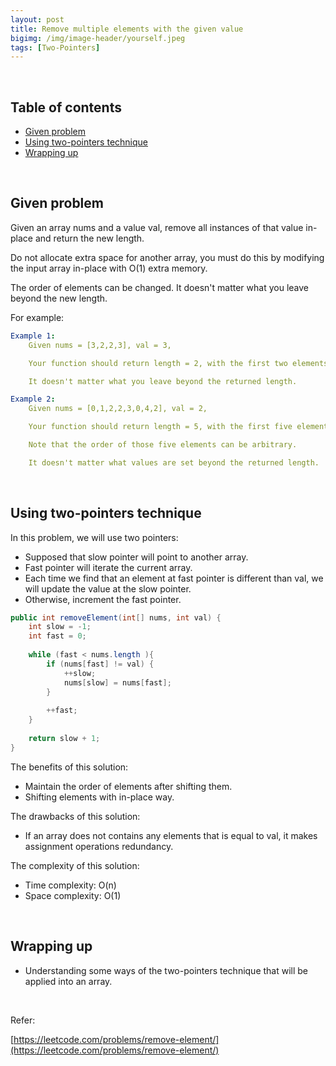 ```yaml
---
layout: post
title: Remove multiple elements with the given value
bigimg: /img/image-header/yourself.jpeg
tags: [Two-Pointers]
---
```





<br>

## Table of contents
- [Given problem](#given-problem)
- [Using two-pointers technique](#using-two-pointers-technique)
- [Wrapping up](#wrapping-up)


<br>

## Given problem

Given an array nums and a value val, remove all instances of that value in-place and return the new length.

Do not allocate extra space for another array, you must do this by modifying the input array in-place with O(1) extra memory.

The order of elements can be changed. It doesn't matter what you leave beyond the new length.

For example:

```yaml
Example 1:
    Given nums = [3,2,2,3], val = 3,

    Your function should return length = 2, with the first two elements of nums being 2.

    It doesn't matter what you leave beyond the returned length.

Example 2:
    Given nums = [0,1,2,2,3,0,4,2], val = 2,

    Your function should return length = 5, with the first five elements of nums containing 0, 1, 3, 0, and 4.

    Note that the order of those five elements can be arbitrary.

    It doesn't matter what values are set beyond the returned length.
```


<br>

## Using two-pointers technique

In this problem, we will use two pointers:
- Supposed that slow pointer will point to another array.
- Fast pointer will iterate the current array.
- Each time we find that an element at fast pointer is different than val, we will update the value at the slow pointer.
- Otherwise, increment the fast pointer.

```java
public int removeElement(int[] nums, int val) {
    int slow = -1;
    int fast = 0;
    
    while (fast < nums.length ){
        if (nums[fast] != val) {
            ++slow;
            nums[slow] = nums[fast];
        }
        
        ++fast;
    }
    
    return slow + 1;
}
```

The benefits of this solution:
- Maintain the order of elements after shifting them.
- Shifting elements with in-place way.

The drawbacks of this solution:
- If an array does not contains any elements that is equal to val, it makes assignment operations redundancy.

The complexity of this solution:
- Time complexity: O(n)
- Space complexity: O(1)

<br>

## Wrapping up

- Understanding some ways of the two-pointers technique that will be applied into an array.


<br>

Refer:

[https://leetcode.com/problems/remove-element/](https://leetcode.com/problems/remove-element/)